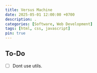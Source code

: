 ```yaml
---
title: Versus Machine
date: 2025-05-01 12:00:00 +0700
description: .
categories: [Software, Web Development]
tags: [html, css, javascript]
pin: true
---
```



## To-Do

- [ ] Dont use utils.
